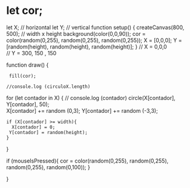 #  let cor;
let X; // horizontal
let Y; // vertical
function setup() {
  createCanvas(800, 500); // width x height
  background(color(0,0,90));
  cor = color(random(0,255), random(0,255), random(0,255));
  X = [0,0,0];
  Y = [random(height), random(height), random(height)];
}
// X = 0,0,0  
// Y = 300, 150 , 150


function draw() {
  
     fill(cor);
  
    //console.log (circuloX.length)
  
  for (let contador in X) {
     // console.log (contador)
  circle(X[contador], Y[contador], 50);  
  X[contador] += random (0,3);
  Y[contador] += random (-3,3);
    
    if (X[contador] >= width){
      X[contador] = 0;
     Y[contador] = random(height);
    }
   
  }
 
  

   if (mouseIsPressed){
    cor = color(random(0,255), random(0,255), random(0,255), random(0,100));
  }
    
}
